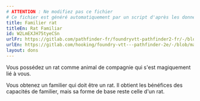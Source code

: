 ```yaml
---
# ATTENTION : Ne modifiez pas ce fichier
# Ce fichier est généré automatiquement par un script d'après les données du module Foundry VTT officiel et de sa traduction
title: Familier rat
titleEn: Rat Familiar
id: W2LmEXJH75tyeCSn
urlFr: https://gitlab.com/pathfinder-fr/foundryvtt-pathfinder2-fr/-/blob/master/data/feats/W2LmEXJH75tyeCSn.htm
urlEn: https://gitlab.com/hooking/foundry-vtt---pathfinder-2e/-/blob/master/packs/data/feats.db/rat-familiar.json
layout: dons
---
```

Vous possédez un rat comme animal de compagnie qui s'est magiquement lié à vous.

Vous obtenez un familier qui doit être un rat. Il obtient les bénéfices des capacités de familier, mais sa forme de base reste celle d'un rat.
